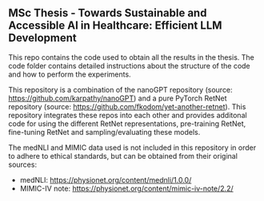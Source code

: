 ## MSc Thesis - Towards Sustainable and Accessible AI in Healthcare: Efficient LLM Development

This repo contains the code used to obtain all the results in the thesis. The code folder contains detailed instructions about the structure of the code and how to perform the experiments.

This repository is a combination of the nanoGPT repository (source: https://github.com/karpathy/nanoGPT) and a pure PyTorch RetNet repository (source: https://github.com/fkodom/yet-another-retnet). This repository integrates these repos into each other and provides additonal code for using the different RetNet representations, pre-training RetNet, fine-tuning RetNet and sampling/evaluating these models.

The medNLI and MIMIC data used is not included in this repository in order to adhere to ethical standards, but can be obtained from their original sources:

- medNLI: https://physionet.org/content/mednli/1.0.0/
- MIMIC-IV note: https://physionet.org/content/mimic-iv-note/2.2/

